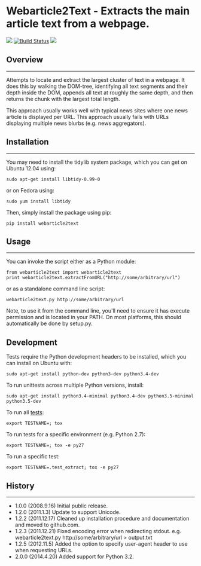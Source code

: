 # Webarticle2Text - Extracts the main article text from a webpage.

[![](https://img.shields.io/pypi/v/webarticle2text.svg)](https://pypi.python.org/pypi/webarticle2text) <a href="https://travis-ci.org/chrisspen/webarticle2text">![Build Status](https://img.shields.io/travis/chrisspen/webarticle2text.svg?branch=master)</a> <a href="https://pyup.io/repos/github/chrisspen/webarticle2text">![](https://pyup.io/repos/github/chrisspen/webarticle2text/shield.svg)</a>

## Overview
-----------

Attempts to locate and extract the largest cluster of text in a
webpage. It does this by walking the DOM-tree, identifying all text
segments and their depth inside the DOM, appends all text at roughly
the same depth, and then returns the chunk with the largest total
length.

This approach usually works well with typical news sites where one
news article is displayed per URL. This approach usually fails with
URLs displaying multiple news blurbs (e.g. news aggregators).

## Installation
---------------

You may need to install the tidylib system package, which you can get on Ubuntu 12.04 using:

    sudo apt-get install libtidy-0.99-0

or on Fedora using:

    sudo yum install libtidy

Then, simply install the package using pip:

    pip install webarticle2text

## Usage
--------

You can invoke the script either as a Python module:

    from webarticle2text import webarticle2text
    print webarticle2text.extractFromURL("http://some/arbitrary/url")

or as a standalone command line script:

    webarticle2text.py http://some/arbitrary/url
    
Note, to use it from the command line, you'll need to ensure it has execute
permission and is located in your PATH. On most platforms, this should
automatically be done by setup.py.

## Development

Tests require the Python development headers to be installed, which you can install on Ubuntu with:

    sudo apt-get install python-dev python3-dev python3.4-dev

To run unittests across multiple Python versions, install:

    sudo apt-get install python3.4-minimal python3.4-dev python3.5-minimal python3.5-dev

To run all [tests](http://tox.readthedocs.org/en/latest/):

    export TESTNAME=; tox

To run tests for a specific environment (e.g. Python 2.7):
    
    export TESTNAME=; tox -e py27

To run a specific test:
    
    export TESTNAME=.test_extract; tox -e py27

## History
----------

* 1.0.0 (2008.9.16) Initial public release.
* 1.2.0 (2011.1.3) Update to support Unicode.
* 1.2.2 (2011.12.17) Cleaned up installation procedure and documentation and moved to github.com. 
* 1.2.3 (2011.12.21) Fixed encoding error when redirecting stdout. e.g. webarticle2text.py http://some/arbitrary/url > output.txt
* 1.2.5 (2012.11.5) Added the option to specify user-agent header to use when requesting URLs.
* 2.0.0 (2014.4.20) Added support for Python 3.2.
